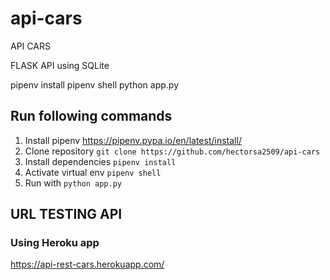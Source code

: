 # api-cars
API CARS

FLASK API using SQLite

pipenv install
pipenv shell 
python app.py

## Run following commands
1. Install pipenv https://pipenv.pypa.io/en/latest/install/
2. Clone repository `git clone https://github.com/hectorsa2509/api-cars`
2. Install dependencies `pipenv install`
3. Activate virtual env `pipenv shell `
4. Run with `python app.py`


## URL TESTING API
### Using Heroku app
https://api-rest-cars.herokuapp.com/